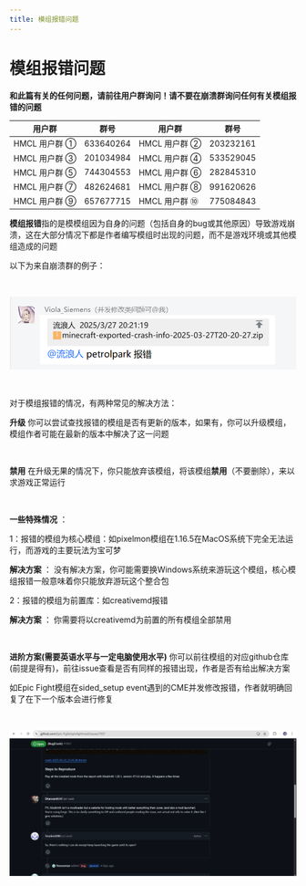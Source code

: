 ```yaml
---
title: 模组报错问题
---
```


# 模组报错问题

**和此篇有关的任何问题，请前往用户群询问！请不要在崩溃群询问任何有关模组报错的问题**

| 用户群       | 群号       | 用户群       | 群号       |
| ------------ | ---------- | ------------ | ---------- |
| HMCL 用户群 ① | 633640264  | HMCL 用户群 ② | 203232161  |
| HMCL 用户群 ③ | 201034984  | HMCL 用户群 ④ | 533529045  |
| HMCL 用户群 ⑤ | 744304553  | HMCL 用户群 ⑥ | 282845310  |
| HMCL 用户群 ⑦ | 482624681  | HMCL 用户群 ⑧ | 991620626  |
| HMCL 用户群 ⑨ | 657677715  | HMCL 用户群 ⑩ | 775084843  |


**模组报错**指的是模模组因为自身的问题（包括自身的bug或其他原因）导致游戏崩溃，这在大部分情况下都是作者编写模组时出现的问题，而不是游戏环境或其他模组造成的问题

以下为来自崩溃群的例子：

<br>

![示例](mod2/2.png)

<br>

对于模组报错的情况，有两种常见的解决方法：

**升级** 你可以尝试查找报错的模组是否有更新的版本，如果有，你可以升级模组，模组作者可能在最新的版本中解决了这一问题

<br>

**禁用** 在升级无果的情况下，你只能放弃该模组，将该模组**禁用**（不要删除），来以求游戏正常运行

<br>

**一些特殊情况** ：

1：报错的模组为核心模组：如pixelmon模组在1.16.5在MacOS系统下完全无法运行，而游戏的主要玩法为宝可梦

**解决方案** ： 没有解决方案，你可能需要换Windows系统来游玩这个模组，核心模组报错一般意味着你只能放弃游玩这个整合包

2：报错的模组为前置库：如creativemd报错

**解决方案** ： 你需要将以creativemd为前置的所有模组全部禁用

<br>

**进阶方案(需要英语水平与一定电脑使用水平)** 你可以前往模组的对应github仓库(前提是得有)，前往issue查看是否有同样的报错出现，作者是否有给出解决方案

如Epic Fight模组在sided_setup event遇到的CME并发修改报错，作者就明确回复了在下一个版本会进行修复

<br>

![示例](mod2/1.png)